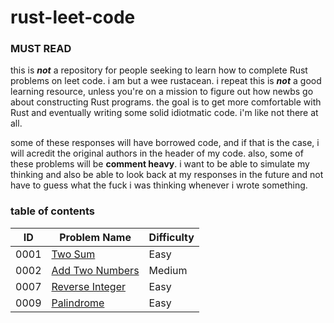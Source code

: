 # rust-leet-code

### **MUST READ**
this is **_not_** a repository for people seeking to learn how to complete Rust problems on leet code. i am but a wee rustacean. i repeat this is **_not_** a good learning resource, unless you're on a mission to figure out how newbs go about constructing Rust programs. the goal is to get more comfortable with Rust and eventually writing some solid idiotmatic code. i'm like not there at all.

some of these responses will have borrowed code, and if that is the case, i will acredit the original authors in the header of my code. also, some of these problems will be **comment heavy**. i want to be able to simulate my thinking and also be able to look back at my responses in the future and not have to guess what the fuck i was thinking whenever i wrote something.

### table of contents
|ID|Problem Name|Difficulty|
--- | --- | ---
|0001|[Two Sum](/easy/0001-two-sum.rs)|Easy|
|0002|[Add Two Numbers](/medium/0002-add-two-numbers.rs)|Medium|
|0007|[Reverse Integer](/easy/0007-reverse-integer.rs)|Easy|
|0009|[Palindrome](/easy/0009-palindrome.rs)|Easy|